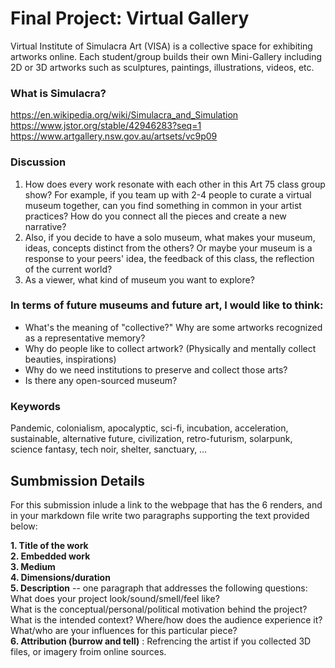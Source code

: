 # Final Project: Virtual Gallery

Virtual Institute of Simulacra Art (VISA) is a collective space for exhibiting artworks online. Each student/group builds their own Mini-Gallery including 2D or 3D artworks such as sculptures, paintings, illustrations, videos, etc.


### What is Simulacra?
https://en.wikipedia.org/wiki/Simulacra_and_Simulation <br>
https://www.jstor.org/stable/42946283?seq=1 <br>
https://www.artgallery.nsw.gov.au/artsets/vc9p09


### Discussion
1. How does every work resonate with each other in this Art 75 class group show? For example, if you team up with 2-4 people to curate a virtual museum together, can you find something in common in your artist practices? How do you connect all the pieces and create a new narrative? 
2. Also, if you decide to have a solo museum, what makes your museum, ideas, concepts distinct from the others?  Or maybe your museum is a response to your peers' idea, the feedback of this class, the reflection of the current world? 
3. As a viewer, what kind of museum you want to explore? 

### In terms of future museums and future art, I would like to think: 
* What's the meaning of "collective?" Why are some artworks recognized as a representative memory? 
* Why do people like to collect artwork? (Physically and mentally collect beauties, inspirations)
* Why do we need institutions to preserve and collect those arts?
* Is there any open-sourced museum?

### Keywords
Pandemic, colonialism, apocalyptic, sci-fi, incubation, acceleration, sustainable, alternative future, civilization, retro-futurism, solarpunk, science fantasy‎, tech noir, shelter, sanctuary, …

## Sumbmission Details
For this submission inlude a link to the webpage that has the 6 renders, and in your markdown file write two paragraphs supporting the text provided below:

**1. Title of the work** <br>
**2. Embedded work** <br>
**3. Medium** <br>
**4. Dimensions/duration**<br>
**5. Description** -- one paragraph that addresses the following questions: <br>
What does your project look/sound/smell/feel like? <br>
What is the conceptual/personal/political motivation behind the project? <br>
What is the intended context? Where/how does the audience experience it? <br>
What/who are your influences for this particular piece? <br>
**6. Attribution (burrow and tell)** : Refrencing the artist if you collected 3D files, or imagery froim online sources. <br>

